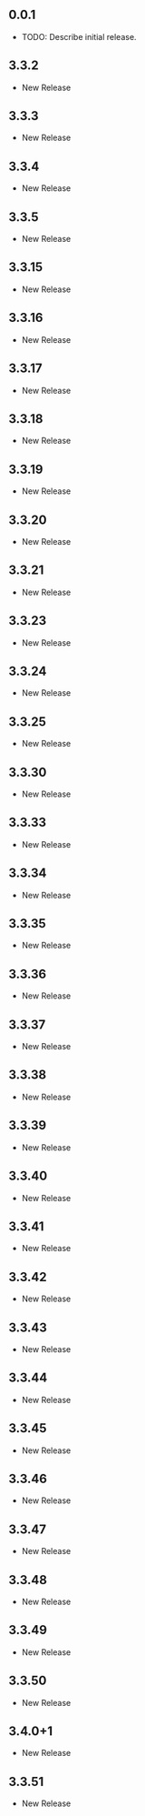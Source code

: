 ## 0.0.1

* TODO: Describe initial release.

## 3.3.2
* New Release

## 3.3.3
* New Release

## 3.3.4
* New Release

## 3.3.5
* New Release

## 3.3.15
* New Release

## 3.3.16
* New Release

## 3.3.17
* New Release

## 3.3.18
* New Release

## 3.3.19
* New Release

## 3.3.20
* New Release

## 3.3.21
* New Release

## 3.3.23
* New Release

## 3.3.24
* New Release

## 3.3.25
* New Release

## 3.3.30
* New Release

## 3.3.33
* New Release

## 3.3.34
* New Release

## 3.3.35
* New Release

## 3.3.36
* New Release

## 3.3.37
* New Release

## 3.3.38
* New Release

## 3.3.39
* New Release

## 3.3.40
* New Release

## 3.3.41
* New Release

## 3.3.42
* New Release

## 3.3.43
* New Release

## 3.3.44
* New Release

## 3.3.45
* New Release

## 3.3.46
* New Release

## 3.3.47
* New Release

## 3.3.48
* New Release

## 3.3.49
* New Release

## 3.3.50
* New Release

## 3.4.0+1
* New Release

## 3.3.51
* New Release
